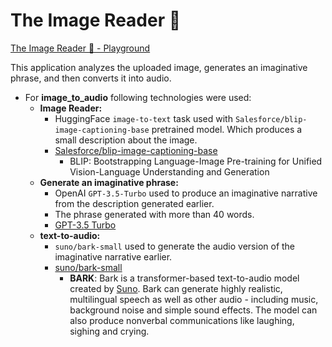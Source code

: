 # The Image Reader 📢

[The Image Reader 📢 - Playground](www.google.com)

This application analyzes the uploaded image, generates an imaginative phrase, and then converts it into audio.

- For **image_to_audio** following technologies were used:
    - **Image Reader:** 
        - HuggingFace ```image-to-text``` task used with ```Salesforce/blip-image-captioning-base``` pretrained model. Which produces a small description about the image.
        - [Salesforce/blip-image-captioning-base](https://huggingface.co/Salesforce/blip-image-captioning-base)
            - BLIP: Bootstrapping Language-Image Pre-training for Unified Vision-Language Understanding and Generation
    - **Generate an imaginative phrase:**
        - OpenAI ```GPT-3.5-Turbo``` used to produce an imaginative narrative from the description generated earlier.
        - The phrase generated with more than 40 words.
        - [GPT-3.5 Turbo](https://openai.com/blog/gpt-3-5-turbo-fine-tuning-and-api-updates)
    - **text-to-audio:**
        - ```suno/bark-small``` used to generate the audio version of the imaginative narrative earlier.
        - [suno/bark-small](https://huggingface.co/suno/bark-small)
            - **BARK**: Bark is a transformer-based text-to-audio model created by [Suno](https://www.suno.ai/). Bark can generate highly realistic, multilingual speech as well as other audio - including music, background noise and simple sound effects. The model can also produce nonverbal communications like laughing, sighing and crying.